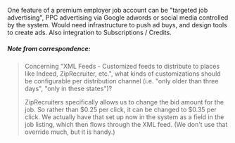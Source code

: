 One feature of a premium employer job account can be "targeted job advertising",  PPC advertising via Google adwords or social media controlled by the system. Would need infrastructure to push ad buys, and design tools to create ads. Also integration to Subscriptions / Credits.

##### Note from correspondence:

> Concerning "XML Feeds - Customized feeds to distribute to places like Indeed, ZipRecruiter, etc.", what kinds of customizations should be configurable per distribution channel (i.e. "only older than three days", "only in these states")?
>
> ZipRecruiters specifically allows us to change the bid amount for the job.  So rather than \$0.25 per click, it can be changed to $0.35 per click.  We actually have that set up now in the system as a field in the job listing, which then flows through the XML feed.  (We don't use that override much, but it is handy.)